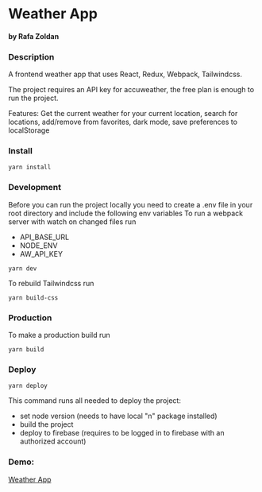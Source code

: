 # Weather App
#### by Rafa Zoldan

### Description

A frontend weather app that uses React, Redux, Webpack, Tailwindcss. 

The project requires an API key for accuweather, the free plan is enough to run the project.

Features: Get the current weather for your current location, search for locations, add/remove from favorites, dark mode, save preferences to localStorage

### Install
`
yarn install
`
 
### Development

Before you can run the project locally you need to create a .env file in your root directory and include the following env variables
To run a webpack server with watch on changed files run

- API_BASE_URL
- NODE_ENV
- AW_API_KEY

`
yarn dev
`

To rebuild Tailwindcss run

`yarn build-css`

### Production
To make a production build run

`
yarn build
`

### Deploy

`yarn deploy`

This command runs all needed to deploy the project: 
- set node version (needs to have local "n" package installed)
- build the project
- deploy to firebase (requires to be logged in to firebase with an authorized account)

### Demo:
[Weather App](https://weather-app-rafa.web.app)